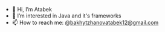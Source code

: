 - 👋 Hi, I’m Atabek
- 👀 I’m interested in Java and it's frameworks
- 📫 How to reach me: @bakhytzhanovatabek12@gmail.com

<!---
thyrthetorrid/thyrthetorrid is a ✨ special ✨ repository because its `README.md` (this file) appears on your GitHub profile.
You can click the Preview link to take a look at your changes.
--->
